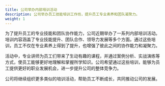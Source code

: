 ```yaml
---
title: 公司举办内部培训活动
description: 公司举办员工技能培训工作坊，提升员工专业素养和团队凝聚力。
weight: 1
---
```


为了提升员工的专业技能和团队协作能力，公司近期举办了一系列内部培训活动。培训内容涵盖了专业技能提升、团队合作、领导力发展等多个方面。通过这些培训，员工不仅在专业素养上得到了提升，也增强了彼此之间的协作能力和凝聚力。

活动中，专业讲师为员工们带来了生动有趣的课程，并通过案例分析、实战演练等方式，使员工能够更好地理解和掌握所学知识。公司希望通过这些培训，能够为员工提供更好的职业发展机会，进一步提升公司的整体竞争力。

公司将继续组织更多类似的培训活动，帮助员工不断成长，共同推动公司的发展。